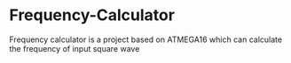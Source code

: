 # Frequency-Calculator
Frequency calculator is a project based on ATMEGA16 which can calculate the frequency of input square wave
